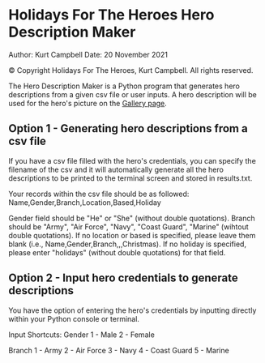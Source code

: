 # Holidays For The Heroes Hero Description Maker
Author: Kurt Campbell
Date: 20 November 2021

© Copyright Holidays For The Heroes, Kurt Campbell. All rights reserved.

The Hero Description Maker is a Python program that generates hero descriptions from a given csv file or user inputs. A hero description will be used for the hero's picture on the [Gallery page](https://www.holidaysfortheheroes.org/gallery).

## Option 1 - Generating hero descriptions from a csv file
If you have a csv file filled with the hero's credentials, you can specify the filename of the csv and it will automatically generate all the hero descriptions to be printed to the terminal screen and stored in results.txt.

Your records within the csv file should be as followed:
Name,Gender,Branch,Location,Based,Holiday

Gender field should be "He" or "She" (without double quotations).
Branch should be "Army", "Air Force", "Navy", "Coast Guard", "Marine" (wihtout double quotations).
If no location or based is specified, please leave them blank (i.e., Name,Gender,Branch,,,Christmas).
If no holiday is specified, please enter "holidays" (without double quotations) for that field.

## Option 2 - Input hero credentials to generate descriptions
You have the option of entering the hero's credentials by inputting directly within your Python console or terminal.

Input Shortcuts:
Gender
1 - Male
2 - Female

Branch
1 - Army
2 - Air Force
3 - Navy
4 - Coast Guard
5 - Marine